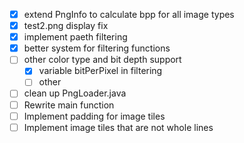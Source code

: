 - [x] extend PngInfo to calculate bpp for all image types
- [x] test2.png display fix
- [x] implement paeth filtering
- [x] better system for filtering functions
- [ ] other color type and bit depth support
    - [x] variable bitPerPixel in filtering
    - [ ] other
- [ ] clean up PngLoader.java
- [ ] Rewrite main function
- [ ] Implement padding for image tiles
- [ ] Implement image tiles that are not whole lines